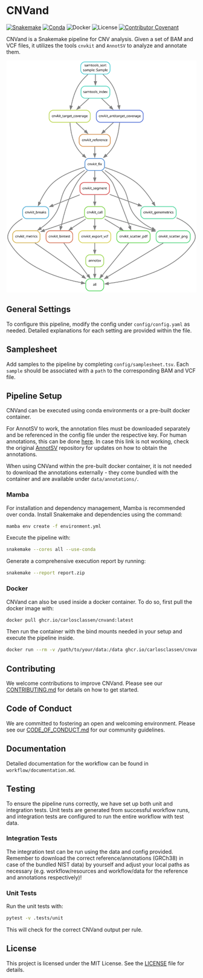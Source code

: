 # CNVand
[![Snakemake](https://img.shields.io/badge/snakemake-≥8.0.0-brightgreen.svg?style=flat-square)](https://snakemake.bitbucket.io)
[![Conda](https://img.shields.io/badge/conda-≥23.11.0-brightgreen.svg?style=flat-square)](https://anaconda.org/conda-forge/mamba)
![Docker](https://img.shields.io/badge/docker-≥26.1.4-brightgreen.svg?style=flat-square)
![License](https://img.shields.io/badge/license-MIT-blue.svg?style=flat-square)
[![Contributor Covenant](https://img.shields.io/badge/Contributor%20Covenant-2.1-4baaaa.svg)](code_of_conduct.md) 

CNVand is a Snakemake pipeline for CNV analysis. Given a set of BAM and VCF files, it utilizes the tools `cnvkit` and `AnnotSV` to analyze and annotate them.

<div align="center">
  <img src="images/rulegraph.svg" alt="Rule Graph">
</div>

## General Settings
To configure this pipeline, modify the config under `config/config.yaml` as needed. Detailed explanations for each setting are provided within the file.

## Samplesheet
Add samples to the pipeline by completing `config/samplesheet.tsv`. Each `sample` should be associated with a `path` to the corresponding BAM and VCF file.

## Pipeline Setup
CNVand can be executed using conda environments or a pre-built docker container.

For AnnotSV to work, the annotation files must be downloaded separately and be referenced in the config file under the respective key. For human annotations, this can be done [here](https://www.lbgi.fr/~geoffroy/Annotations/Annotations_Human_3.4.2.tar.gz). In case this link is not working, check the original [AnnotSV](https://github.com/lgmgeo/AnnotSV/tree/master) repository for updates on how to obtain the annotations.

When using CNVand within the pre-built docker container, it is not needed to download the annotations externally - they come bundled with the container and are available under `data/annotations/`.

### Mamba
For installation and dependency management, Mamba is recommended over conda. Install Snakemake and dependencies using the command:

```bash
mamba env create -f environment.yml
```

Execute the pipeline with:

```bash
snakemake --cores all --use-conda
```

Generate a comprehensive execution report by running:

```bash
snakemake --report report.zip
```

### Docker

CNVand can also be used inside a docker container. To do so, first pull the docker image with:

```bash
docker pull ghcr.io/carlosclassen/cnvand:latest
```

Then run the container with the bind mounts needed in your setup and execute the pipeline inside.

```bash
docker run --rm -v /path/to/your/data:/data ghcr.io/carlosclassen/cnvand:latest snakemake --cores all --use-conda
```

## Contributing

We welcome contributions to improve CNVand. Please see our [CONTRIBUTING.md](CONTRIBUTING.md) for details on how to get started.

## Code of Conduct

We are committed to fostering an open and welcoming environment. Please see our [CODE_OF_CONDUCT.md](CODE_OF_CONDUCT.md) for our community guidelines.

## Documentation

Detailed documentation for the workflow can be found in `workflow/documentation.md`.

## Testing

To ensure the pipeline runs correctly, we have set up both unit and integration tests. Unit tests are generated from successful workflow runs, and integration tests are configured to run the entire workflow with test data.

### Integration Tests

The integration test can be run using the data and config provided. Remember to download the correct reference/annotations (GRCh38) in case of the bundled NIST data) by yourself and adjust your local paths as necessary (e.g. workflow/resources and workflow/data for the reference and annotations respectively)!

### Unit Tests

Run the unit tests with:

```bash
pytest -v .tests/unit
```

This will check for the correct CNVand output per rule.

## License

This project is licensed under the MIT License. See the [LICENSE](LICENSE.md) file for details.